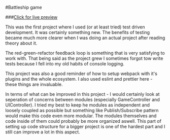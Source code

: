 #Battleship game

###[Click for live preview](https://ver0s.github.io/odin-battleship/ 'Click for live preview')

This was the first project where I used (or at least tried) test driven development. It was certainly something new. The benefits of testing became much more clearer when I was doing an actual project after reading theory about it.

The red-green-refactor feedback loop is something that is very satisfying to work with. That being said as the project grew I sometimes forgot tow write tests because I fell into my old habits of console logging.

This project was also a good reminder of how to setup webpack with it's plugins and the whole ecosystem. I also used eslint and prettier here - these things are invaluable.

In terms of what can be improved in this project - I would certainly look at seperation of concerns between modules (especially GameController and UIController). I tried my best to keep he modules as independent and loosely coupled as possible but something like Publish/Subscribe pattern would make this code even more modular. The modules themselves and code inside of them could probably be more organized aswell. This part of setting up code structure for a bigger project is one of the hardest part and I still can improve a lot in this aspect.
